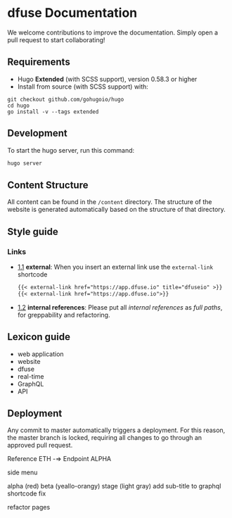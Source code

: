 # dfuse Documentation

We welcome contributions to improve the documentation. Simply open a pull request to start collaborating!

## Requirements

- Hugo **Extended** (with SCSS support), version 0.58.3 or higher
- Install from source (with SCSS support) with:

```
git checkout github.com/gohugoio/hugo
cd hugo
go install -v --tags extended
```

## Development

To start the hugo server, run this command:

```sh
hugo server
```

## Content Structure

All content can be found in the `/content` directory. The structure of the website is generated automatically based on the structure of that directory.

## Style guide

### Links

  - [1.1](#types--primitives) **external**: When you insert an external link use the `external-link` shortcode

    ```markdown
    {{< external-link href="https://app.dfuse.io" title="dfuseio" >}}
    {{< external-link href="https://app.dfuse.io">}}
    ```

- [1.2](#types--primitives) **internal references**: Please put all _internal references_ as _full paths_, for greppability and refactoring.

## Lexicon guide

- web application
- website
- dfuse
- real-time
- GraphQL
- API

## Deployment

Any commit to master automatically triggers a deployment. For this reason, the master branch is locked, requiring all changes to go through an approved pull request.


Reference
ETH -=> Endpoint ALPHA

<new> side menu


alpha (red)
beta (yeallo-orangy)
stage (light gray)
add sub-title to graphql shortcode
fix

refactor pages
